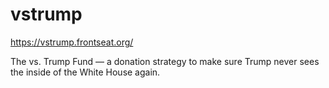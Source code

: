 # vstrump

https://vstrump.frontseat.org/

The vs. Trump Fund &mdash; a donation strategy to make sure Trump never sees the inside of the White House again.
